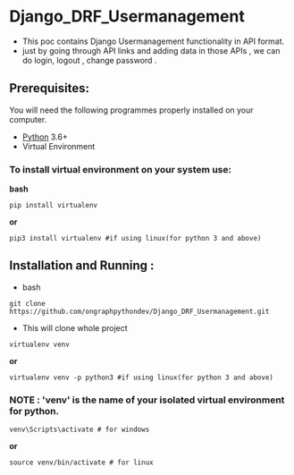 # Django_DRF_Usermanagement
- This poc contains Django Usermanagement functionality in API format.
- just by going through API links and adding data in those APIs , we can do login, logout , change password .


## Prerequisites:

You will need the following programmes properly installed on your computer.

* [Python](https://www.python.org/) 3.6+
* Virtual Environment

### To install virtual environment on your system use:
**bash**
```
pip install virtualenv
```
**or**
```
pip3 install virtualenv #if using linux(for python 3 and above)
```


## Installation and Running :

- bash
```
git clone https://github.com/ongraphpythondev/Django_DRF_Usermanagement.git
```
- This will clone whole project

```
virtualenv venv 
```
**or**
```
virtualenv venv -p python3 #if using linux(for python 3 and above)
```
### NOTE : 'venv' is the name of your isolated virtual environment for python.
```
venv\Scripts\activate # for windows
```
**or**
```
source venv/bin/activate # for linux
```
